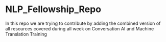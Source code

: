 # NLP_Fellowship_Repo
In this repo we are trying to contribute by adding the combined version of all resources covered during all week on Conversation AI and Machine Translation Training
